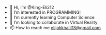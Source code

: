 - 👋 Hi, I’m @King-Eli212
- 👀 I’m interested in PROGRAMMING!
- 🌱 I’m currently learning Computer Science
- 💞️ I’m looking to collaborate in Virtual Reality
- 📫 How to reach me elijahkhalil18@gmail.com


